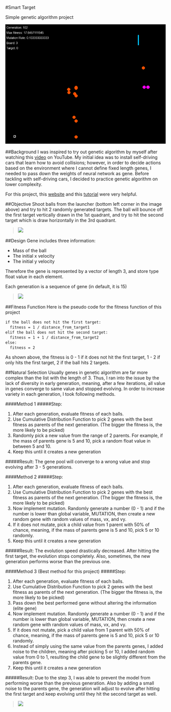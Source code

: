#Smart Target

Simple genetic algorithm project

![](image/screenshot.jpg)

##Background
I was inspired to try out genetic algorithm by myself after watching this [video](https://www.youtube.com/watch?v=qv6UVOQ0F44&t=176s) on YouTube. My initial idea was to install self-driving cars that learn how to avoid collisions; however, in order to decide actions based on the environment where I cannot define fixed length genes, I needed to pass down the weights of neural network as gene. Before tackling with self-driving cars, I decided to practice genetic algorithm on lower complexity.

For this project, this [website](http://www.blprnt.com/smartrockets/) and this [tutorial](https://www.youtube.com/watch?v=bGz7mv2vD6g) were very helpful.



##Objective
Shoot balls from the launcher (bottom left corner in the image above) and try to hit 2 randomly generated targets. The ball will bounce off the first target vertically drawn in the 1st quadrant, and try to hit the second target which is draw horizontally in the 3rd quadrant.

>![](image/target.jpg)



##Design
Gene includes three information:
* Mass of the ball
* The initial x velocity
* The initial y velocity

Therefore the gene is represented by a vector of length 3, and store type float value in each element.

Each generation is a sequence of gene (in default, it is 15)
>![](image/gene.jpg)





##Fitness Function
Here is the pseudo code for the fitness function of this project

```
if the ball does not hit the first target:
  fitness = 1 / distance_from_target1
elif the ball does not hit the second target:
  fitness = 1 + 1 / distance_from_target2
else:
  fitness = 2
```

As shown above, the fitness is 0 - 1 if it does not hit the first target, 1 - 2 if only hits the first target, 2 if the ball hits 2 targets.


##Natural Selection
Usually genes in genetic algorithm are far more complex than the list with the length of 3. Thus, I ran into the issue by the lack of diversity in early generation, meaning, after a few iterations, all value in genes converge to same value and stopped evolving. In order to increase variety in each generation, I took following methods.

####Method 1
#####Step:
1. After each generation, evaluate fitness of each balls.
2. Use Cumulative Distribution Function to pick 2 genes with the best fitness as parents of the next generation. (The bigger the fitness is, the more likely to be picked)
3. Randomly pick a new value from the range of 2 parents. For example, if the mass of parents gene is 5 and 10, pick a random float value in between 5 and 10.
4. Keep this until it creates a new generation

#####Result:
The gene pool will converge to a wrong value and stop evolving after 3 - 5 generations.

####Method 2
#####Step:
1. After each generation, evaluate fitness of each balls.
2. Use Cumulative Distribution Function to pick 2 genes with the best fitness as parents of the next generation. (The bigger the fitness is, the more likely to be picked)
3. Now implement mutation. Randomly generate a number (0 - 1) and if the number is lower than global variable, MUTATION, then create a new random gene with random values of mass, vx, and vy.
3. If it does not mutate, pick a child value from 1 parent with 50% of chance, meaning, if the mass of parents gene is 5 and 10, pick 5 or 10 randomly.
4. Keep this until it creates a new generation

#####Result:
The evolution speed drastically decreased. After hitting the first target, the evolution stops completely. Also, sometimes, the new generation performs worse than the previous one.

####Method 3 (Best method for this project)
#####Step:
1. After each generation, evaluate fitness of each balls.
2. Use Cumulative Distribution Function to pick 2 genes with the best fitness as parents of the next generation. (The bigger the fitness is, the more likely to be picked)
3. Pass down the best performed gene without altering the information (elite gene)
4. Now implement mutation. Randomly generate a number (0 - 1) and if the number is lower than global variable, MUTATION, then create a new random gene with random values of mass, vx, and vy.
5. If it does not mutate, pick a child value from 1 parent with 50% of chance, meaning, if the mass of parents gene is 5 and 10, pick 5 or 10 randomly.
6. Instead of simply using the same value from the parents genes, I added noise to the children, meaning after picking 5 or 10, I added random value from 0 to 1, resulting the child gene to be slightly different from the parents gene.
7. Keep this until it creates a new generation

#####Result:
Due to the step 3, I was able to prevent the model from performing worse than the previous generation. Also by adding a small noise to the parents gene, the generation will adjust to evolve after hitting the first target and keep evolving until they hit the second target as well.

>![](image/selection.jpg)
